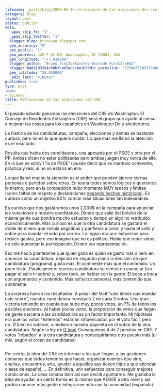 ```yaml
--- 
filename: _posts/blog/2009-06-15-reflexiones-de-las-elecciones-del-cre.md
category: blog
layout: post
status: publish
meta: 
  _wpas_skip_fb: "1"
  _wpas_skip_twitter: "1"
  blogger_blog: brunosan.blogspot.com
  geo_accuracy: "0"
  geo_public: "1"
  geo_address: 425 P St NW, Washington, DC 20001, USA
  geo_longitude: "-77.018000"
  blogger_author: "Bruno S\xC3\xA1nchez-Andrade Nu\xC3\xB1o"
  blogger_84811d3284c06b3cad7acdc4a1b30d1c_permalink: "7250035109158968108"
  geo_latitude: "38.910000"
  _edit_last: "4180497"
published: true
type: post
tags: 
- Science
title: Reflexiones de las elecciones del CRE
---
```

El pasado sábado ganamos las elecciones del CRE de Washington. El Consejo de Residentes Extranjeros (CRE) será el grupo que ayude al cónsul a mejorar las cosas para los españoles en Washington Dc y alrededores.

La historia de las candidaturas, campaña, elecciones y demás es bastante curiosa, pero no es lo que quería contar. Lo que más me llamó la atención es el resultado.

<!--more-->Resulta que había dos candidaturas, una apoyada por el PSOE y otra por el PP. Ambas dicen no estar politizadas pero ambas juegan muy cerca de ello. En la que yo estoy ("la de PSOE") puedo decir que se mantuvo coherente, práctica y real, si no no estaría en ella.

Lo que llamó mucho la atención es el poder que pueden ejercer ciertas personas o partidos sobre otras. En teoría todos somos lógicos y queremos lo mismo, pero en la competición hubo momento MUY tensos y límites (como faltas de respeto y  declaraciones <a href="https://zugaldia.wordpress.com/2009/05/27/elecciones-al-consejo-de-residentes-espanoles/">negando hechos históricos</a>). Es curioso cómo un objetivo 80% común crea situaciones tan indeseables.

Es curioso que nos gastáramos unos 2,000$ en la campaña para anunciar las votaciones y nuestra candidatura. Dinero que salió del bolsillo de la misma gente que pondrá mucho esfuerzo y tiempo en algo no retribuido económicamente. Más curioso es que la otra candidatura se gastará el doble de dinero que incluía pegatinas y panfletos a color, y hasta el sello y sobre para mandar el voto por correo. Lo lógico era unir esfuerzos para reducir gastos, pero eso imagino que no es político. Había que robar votos, no sólo aumentar la participación. Dinero por representación.

Eso me hacía plantearme que quien gana es quien se gastó más dinero en anunciar su candidatura, dejando en segundo plano la decisión de qué candidatura (programa) gusta más. El continente más que el contenido. Un poco triste. Paralelamente nuestra candidatura se centró en anunciar (sin pagar el sello ni sobre) y, sobre todo, en hablar con la gente. El boca a boca con argumentos y contenido. Más esfuerzo personal, más contenido que continente.

La sorpresa fueron los resultados. A pesar del fácil "sólo tienes que mandar este sobre", nuestra candidatura consiguió 2 de cada 3 votos. Una gran victoria teniendo en cuenta que hubo muy pocos votos, un 7% de todos los posibles electores. Al haber pocos votos, la proporción de votos que llegan de gente cercana a las candidaturas es un factor importante. Mi hipótesis era que los votos "externos" estarían influenciados por el voto fácil, pero no. O bien no votaron, o metieron nuestra papeleta en el sobre de la otra candidatura. Según la ley de <a href="https://en.wikipedia.org/wiki/D%27Hondt_method">D´hont</a> Conseguimos 4 de 7 puestos en CRE. 7 votos "robados" a la otra candidatura y conseguiríamos otro puesto más (el mío, según el orden de candidatos)

<a href="https://creprogresistas.files.wordpress.com/2009/06/bild-1.jpg"><img src="https://creprogresistas.files.wordpress.com/2009/06/bild-1.jpg" border="0" alt="" /></a>

Por cierto, la idea del CRE es informar a los que llegan, a las gestiones comunes que todos tenemos que hacer, organizar eventos tipo cine, charlas, encuentros, arte, ayudar a aquellos que tienen hijos a que atiendan clases de español, ... En definitiva, unir esfuerzos para conseguir mejores condiciones. La cosa sonaba bien así que decidí apuntarme. Me gustaba la idea de ayudar, en cierta forma es lo mismo que AEGEE a otro nivel y así podría conocer más gente e integrarme más con la comunidad (española).
